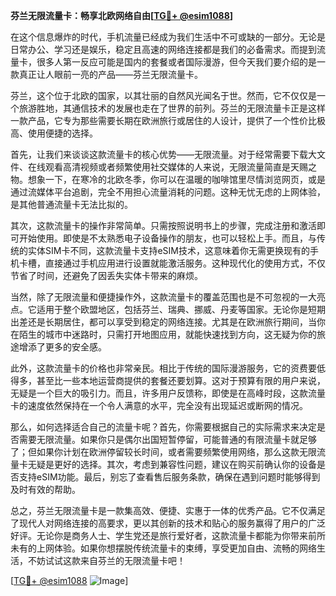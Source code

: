 **芬兰无限流量卡：畅享北欧网络自由[[TG💪+ @esim1088](https://t.me/s/esim1088)]**

在这个信息爆炸的时代，手机流量已经成为我们生活中不可或缺的一部分。无论是日常办公、学习还是娱乐，稳定且高速的网络连接都是我们的必备需求。而提到流量卡，很多人第一反应可能是国内的套餐或者国际漫游，但今天我们要介绍的是一款真正让人眼前一亮的产品——芬兰无限流量卡。

芬兰，这个位于北欧的国家，以其壮丽的自然风光闻名于世。然而，它不仅仅是一个旅游胜地，其通信技术的发展也走在了世界的前列。芬兰的无限流量卡正是这样一款产品，它专为那些需要长期在欧洲旅行或居住的人设计，提供了一个性价比极高、使用便捷的选择。

首先，让我们来谈谈这款流量卡的核心优势——无限流量。对于经常需要下载大文件、在线观看高清视频或者频繁使用社交媒体的人来说，无限流量简直是天赐之物。想象一下，在寒冷的北欧冬季，你可以在温暖的咖啡馆里尽情浏览网页，或是通过流媒体平台追剧，完全不用担心流量消耗的问题。这种无忧无虑的上网体验，是其他普通流量卡无法比拟的。

其次，这款流量卡的操作非常简单。只需按照说明书上的步骤，完成注册和激活即可开始使用。即使是不太熟悉电子设备操作的朋友，也可以轻松上手。而且，与传统的实体SIM卡不同，这款流量卡支持eSIM技术，这意味着你无需更换现有的手机卡槽，直接通过手机应用进行设置就能激活服务。这种现代化的使用方式，不仅节省了时间，还避免了因丢失实体卡带来的麻烦。

当然，除了无限流量和便捷操作外，这款流量卡的覆盖范围也是不可忽视的一大亮点。它适用于整个欧盟地区，包括芬兰、瑞典、挪威、丹麦等国家。无论你是短期出差还是长期居住，都可以享受到稳定的网络连接。尤其是在欧洲旅行期间，当你在陌生的城市中迷路时，只需打开地图应用，就能快速找到方向，这无疑为你的旅途增添了更多的安全感。

此外，这款流量卡的价格也非常亲民。相比于传统的国际漫游服务，它的资费要低得多，甚至比一些本地运营商提供的套餐还要划算。这对于预算有限的用户来说，无疑是一个巨大的吸引力。而且，许多用户反馈称，即使是在高峰时段，这款流量卡的速度依然保持在一个令人满意的水平，完全没有出现延迟或断网的情况。

那么，如何选择适合自己的流量卡呢？首先，你需要根据自己的实际需求来决定是否需要无限流量。如果你只是偶尔出国短暂停留，可能普通的有限流量卡就足够了；但如果你计划在欧洲停留较长时间，或者需要频繁使用网络，那么这款无限流量卡无疑是更好的选择。其次，考虑到兼容性问题，建议在购买前确认你的设备是否支持eSIM功能。最后，别忘了查看售后服务条款，确保在遇到问题时能够得到及时有效的帮助。

总之，芬兰无限流量卡是一款集高效、便捷、实惠于一体的优秀产品。它不仅满足了现代人对网络连接的高要求，更以其创新的技术和贴心的服务赢得了用户的广泛好评。无论你是商务人士、学生党还是旅行爱好者，这款流量卡都能为你带来前所未有的上网体验。如果你想摆脱传统流量卡的束缚，享受更加自由、流畅的网络生活，不妨试试这款来自芬兰的无限流量卡吧！

[[TG💪+ @esim1088](https://t.me/s/esim1088) ![Image](https://i.postimg.cc/4NQfJmqS/Snipaste-2025-05-13-00-14-12.png)]
